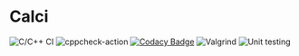 # Calci
![C/C++ CI](https://github.com/99002758/Mini_Calci/workflows/C/C++%20CI/badge.svg)
![cppcheck-action](https://github.com/99002785/Mini_Calci/workflows/cppcheck-action/badge.svg)
[![Codacy Badge](https://app.codacy.com/project/badge/Grade/f167b49a564a4aa29ff3eaf6cf27eadb)](https://www.codacy.com/gh/99002785/Mini_Calci/dashboard?utm_source=github.com&amp;utm_medium=referral&amp;utm_content=99002785/Mini_Calci&amp;utm_campaign=Badge_Grade)
![Valgrind](https://github.com/99002785/Mini_Calci/workflows/Valgrind/badge.svg)
![Unit testing](https://github.com/99002785/Mini_Calci/workflows/Unit%20testing/badge.svg)
